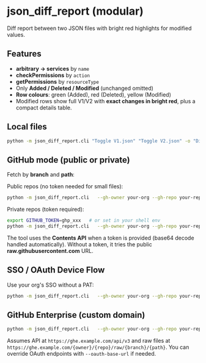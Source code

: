 
# json_diff_report (modular)

Diff report between two JSON files with bright red highlights for modified values.

## Features
- **arbitrary → services** by `name`
- **checkPermissions** by `action`
- **getPermissions** by `resourceType`
- Only **Added / Deleted / Modified** (unchanged omitted)
- **Row colours**: green (Added), red (Deleted), yellow (Modified)
- Modified rows show full V1/V2 with **exact changes in bright red**, plus a compact details table.

## Local files
```bash
python -m json_diff_report.cli "Toggle V1.json" "Toggle V2.json" -o "Diff_Report.html"
```

## GitHub mode (public or private)
Fetch by **branch** and **path**:

Public repos (no token needed for small files):
```bash
python -m json_diff_report.cli   --gh-owner your-org --gh-repo your-repo   --v1-branch main --v1-path config/Toggle\ V1.json   --v2-branch feature/xyz --v2-path config/Toggle\ V2.json   -o Diff_Report.html
```

Private repos (token required):
```bash
export GITHUB_TOKEN=ghp_xxx   # or set in your shell env
python -m json_diff_report.cli   --gh-owner your-org --gh-repo your-repo   --v1-branch main --v1-path config/Toggle\ V1.json   --v2-branch feature/xyz --v2-path config/Toggle\ V2.json   -o Diff_Report.html
```

The tool uses the **Contents API** when a token is provided (base64 decode handled automatically). Without a token, it tries the public **raw.githubusercontent.com** URL.

## SSO / OAuth Device Flow
Use your org's SSO without a PAT:
```bash
python -m json_diff_report.cli   --gh-owner your-org --gh-repo your-repo   --v1-branch main --v1-path config/Toggle\ V1.json   --v2-branch feature/xyz --v2-path config/Toggle\ V2.json   --oauth-device --oauth-client-id YOUR_CLIENT_ID   --oauth-scope "repo read:org"   -o Diff_Report.html
```

## GitHub Enterprise (custom domain)
```bash
python -m json_diff_report.cli   --gh-owner your-org --gh-repo your-repo   --v1-branch main --v1-path config/Toggle\ V1.json   --v2-branch feature/xyz --v2-path config/Toggle\ V2.json   --gh-base-url https://ghe.example.com   --oauth-device --oauth-client-id YOUR_CLIENT_ID   --oauth-scope "repo read:org"   -o Diff_Report.html
```
Assumes API at `https://ghe.example.com/api/v3` and raw files at `https://ghe.example.com/{owner}/{repo}/raw/{branch}/{path}`.
You can override OAuth endpoints with `--oauth-base-url` if needed.
